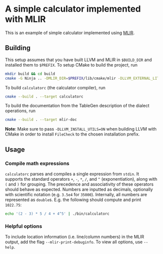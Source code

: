 # A simple calculator implemented with MLIR

This is an example of simple calculator implemented using [MLIR](https://mlir.llvm.org/).

## Building

This setup assumes that you have built LLVM and MLIR in `$BUILD_DIR` and installed them to `$PREFIX`. To setup CMake to build the project, run
```sh
mkdir build && cd build
cmake -G Ninja .. -DMLIR_DIR=$PREFIX/lib/cmake/mlir -DLLVM_EXTERNAL_LIT=$BUILD_DIR/bin/llvm-lit
```
To build `calculatorc` (the calculator compiler), run
```sh
cmake --build . --target calculatorc
```
To build the documentation from the TableGen description of the dialect operations, run
```sh
cmake --build . --target mlir-doc
```
**Note**: Make sure to pass `-DLLVM_INSTALL_UTILS=ON` when building LLVM with CMake in order to install `FileCheck` to the chosen installation prefix.

## Usage

### Compile math expressions
`calculatorc` parses and compiles a single expression from `stdin`.
It supports the standard operators `+`, `-`, `*`, `/`, and `^` (exponentiation), along with `(` and `)` for grouping.
The precedence and associativity of these operators should behave as expected.
Numbers are inputted as decimals, optionally with scientific notation (e.g. `3.5e4` for `35000`).
Internally, all numbers are represented as `double`s.
E.g. the following should compute and print `1022.75`:
```sh
echo '(2 - 3) * 5 / 4 + 4^5' | ./bin/calculatorc
```

### Helpful options
To include location information (i.e. line/column numbers) in the MLIR output, add the flag `--mlir-print-debuginfo`.
To view all options, use `--help`.
